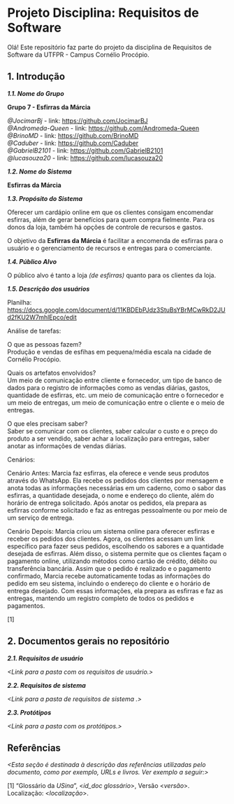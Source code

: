 
# Projeto Disciplina: Requisitos de Software

Olá! Este repositório faz parte do projeto da disciplina de Requisitos de Software da UTFPR - Campus Cornélio Procópio. 

## 1. Introdução

***1.1.  Nome do Grupo***

**Grupo 7 - Esfirras da Márcia**

*@JocimarBj* - link: https://github.com/JocimarBJ  
*@Andromeda-Queen* - link: https://github.com/Andromeda-Queen  
*@BrinoMD* - link: https://github.com/BrinoMD  
*@Caduber* - link: https://github.com/Caduber  
*@GabrielB2101* - link: https://github.com/GabrielB2101  
*@lucasouza20* - link: https://github.com/lucasouza20  

***1.2.  Nome do Sistema***

**Esfirras da Márcia**

***1.3.  Propósito do Sistema***

Oferecer um cardápio online em que os clientes consigam encomendar esfirras, além de gerar benefícios para quem compra fielmente. Para os donos da loja, também há opções de controle de recursos e gastos.

O objetivo da **Esfirras da Márcia** é facilitar a encomenda de esfirras para o usuário e o gerenciamento de recursos e entregas para o comerciante. 

***1.4.  Público Alvo***

O público alvo é tanto a loja *(de esfirras)* quanto para os clientes da loja.

***1.5. Descrição dos usuários***

Planilha:
https://docs.google.com/document/d/11KBDEbPJdz3StuBsYBrMCwRkD2JUd2fKU2W7mhlEpco/edit

  
Análise de tarefas:  

O que as pessoas fazem?  
Produção e vendas de esfihas em pequena/média escala na cidade de Cornélio Procópio.  

Quais os artefatos envolvidos?  
Um meio de comunicação entre cliente e fornecedor, um tipo de banco de dados para o registro de informações como as vendas diárias, gastos, quantidade de esfirras, etc. 
um meio de comunicação entre o fornecedor e um meio de entregas, um meio de comunicação entre o cliente e o meio de entregas.  

O que eles precisam saber?  
Saber se comunicar com os clientes, saber calcular o custo e o preço do produto a ser vendido, saber achar a localização para entregas, saber anotar as informações de vendas diárias.  

Cenários:

Cenário Antes:
Marcia faz esfirras, ela oferece e vende seus produtos através do WhatsApp. Ela recebe os pedidos dos clientes por mensagem e anota todas as informações necessárias em um caderno, como o sabor das esfirras, a quantidade desejada, o nome e endereço do cliente, além do horário de entrega solicitado. Após anotar os pedidos, ela prepara as esfirras conforme solicitado e faz as entregas pessoalmente ou por meio de um serviço de entrega.


Cenário Depois:
Marcia criou um sistema online para oferecer esfirras e receber os pedidos dos clientes. Agora, os clientes acessam um link específico para fazer seus pedidos, escolhendo os sabores e a quantidade desejada de esfirras. Além disso, o sistema permite que os clientes façam o pagamento online, utilizando métodos como cartão de crédito, débito ou transferência bancária. Assim que o pedido é realizado e o pagamento confirmado, Marcia recebe automaticamente todas as informações do pedido em seu sistema, incluindo o endereço do cliente e o horário de entrega desejado. Com essas informações, ela prepara as esfirras e faz as entregas, mantendo um registro completo de todos os pedidos e pagamentos.

[1]

## 2. Documentos gerais no repositório

***2.1. Requisitos de usuário***

*<Link para a pasta com os requisitos de usuário.>*

***2.2. Requisitos de sistema***

*<Link para a pasta de requisitos de sistema .>*

***2.3. Protótipos***

*<Link para a pasta com os protótipos.>*

## Referências

*<Esta seção é destinada à descrição das referências utilizadas pelo documento, como por exemplo, URLs e livros. Ver exemplo a seguir:>*

[1] “Glossário da _USina_”, <_id_doc glossário_>, Versão <_versão_>. Localização: <_localização_>.

